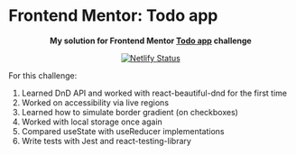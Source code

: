 # Frontend Mentor: Todo app

<p align="center"><strong align="center">My solution for Frontend Mentor <a href="https://www.frontendmentor.io/challenges/todo-app-Su1_KokOW">Todo app</a> challenge</strong></p>

<p align="center">
  <a href="https://app.netlify.com/sites/p1t1ch-fm-todo-app/deploys">
    <img
      src="https://api.netlify.com/api/v1/badges/35ae4493-ee08-48a2-8c83-f1e12d3ee8e9/deploy-status"
      alt="Netlify Status"
    />
  </a>
</p>

For this challenge:

1. Learned DnD API and worked with react-beautiful-dnd for the first time
1. Worked on accessibility via live regions
1. Learned how to simulate border gradient (on checkboxes)
1. Worked with local storage once again
1. Compared useState with useReducer implementations
1. Write tests with Jest and react-testing-library
